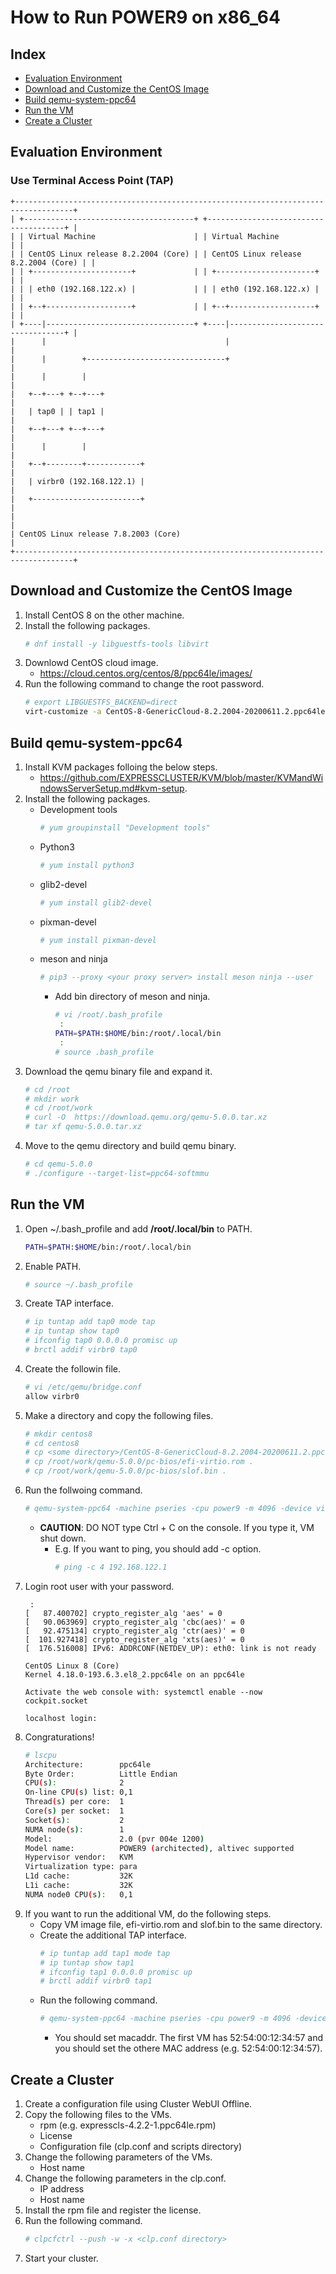 # How to Run POWER9 on x86_64
## Index
- [Evaluation Environment](#evaluation-environment)
- [Download and Customize the CentOS Image](#download-and-customize-the-centos-image)
- [Build qemu-system-ppc64](#build-qemu-system-ppc64)
- [Run the VM](#run-the-vm)
- [Create a Cluster](#create-a-cluster)
## Evaluation Environment
### Use Terminal Access Point (TAP)
```
+-----------------------------------------------------------------------------------+
| +--------------------------------------+ +--------------------------------------+ |
| | Virtual Machine                      | | Virtual Machine                      | |
| | CentOS Linux release 8.2.2004 (Core) | | CentOS Linux release 8.2.2004 (Core) | |
| | +----------------------+             | | +----------------------+             | |
| | | eth0 (192.168.122.x) |             | | | eth0 (192.168.122.x) |             | |
| | +--+-------------------+             | | +--+-------------------+             | |
| +----|---------------------------------+ +----|---------------------------------+ |
|      |                                        |                                   |
|      |        +-------------------------------+                                   |
|      |        |                                                                   |
|   +--+---+ +--+---+                                                               |
|   | tap0 | | tap1 |                                                               |
|   +--+---+ +--+---+                                                               |
|      |        |                                                                   |
|   +--+--------+------------+                                                      |
|   | virbr0 (192.168.122.1) |                                                      |
|   +------------------------+                                                      |
|                                                                                   |
| CentOS Linux release 7.8.2003 (Core)                                              |
+-----------------------------------------------------------------------------------+
```
<!--
### Connect Several VMs
```
+------------------------------------------------------------------------------------+
| +--------------------------------------+  +--------------------------------------+ |
| | Virtual Machine                      |  | Virtual Machine                      | |
| | CentOS Linux release 8.2.2004 (Core) |  | CentOS Linux release 8.2.2004 (Core) | |
| | +--------------------+               |  | +--------------------+               | |
| | | eth0 (192.168.x.x) |               |  | | eth0 (192.168.x.x) |               | |
| | +--+-----------------+               |  | +--+-----------------+               | |
| +----|---------------------------------+  +----|---------------------------------+ |
|      |                                         |                                   |
|   +--+-------------+                           |                                   |
|   | localhost:1234 +---------------------------+                                   |
|   +----------------+                                                               |
|                                                                                    |
| CentOS Linux release 7.8.2003 (Core)                                               |
+------------------------------------------------------------------------------------+
```
-->
## Download and Customize the CentOS Image
1. Install CentOS 8 on the other machine.
1. Install the following packages.
   ```sh
   # dnf install -y libguestfs-tools libvirt
   ```   
1. Downlowd CentOS cloud image.
   - https://cloud.centos.org/centos/8/ppc64le/images/
1. Run the following command to change the root password.
   ```sh
   # export LIBGUESTFS_BACKEND=direct
   virt-customize -a CentOS-8-GenericCloud-8.2.2004-20200611.2.ppc64le.qcow2  --root-password password:<your password>
   ```
## Build qemu-system-ppc64
1. Install KVM packages folloing the below steps.
   - https://github.com/EXPRESSCLUSTER/KVM/blob/master/KVMandWindowsServerSetup.md#kvm-setup.
1. Install the following packages.
   - Development tools
     ```sh
     # yum groupinstall "Development tools"
     ```
   - Python3
     ```sh
     # yum install python3
     ```
   - glib2-devel
     ```sh
     # yum install glib2-devel
     ```
   - pixman-devel
     ```sh
     # yum install pixman-devel
     ```
   - meson and ninja
     ```sh
     # pip3 --proxy <your proxy server> install meson ninja --user
     ```
     - Add bin directory of meson and ninja. 
       ```sh
       # vi /root/.bash_profile
        :
       PATH=$PATH:$HOME/bin:/root/.local/bin     
        :
       # source .bash_profile
       ```
1. Download the qemu binary file and expand it.
   ```sh
   # cd /root
   # mkdir work
   # cd /root/work
   # curl -O  https://download.qemu.org/qemu-5.0.0.tar.xz
   # tar xf qemu-5.0.0.tar.xz
   ```
1. Move to the qemu directory and build qemu binary.
   ```sh
   # cd qemu-5.0.0
   # ./configure --target-list=ppc64-softmmu
   ```
## Run the VM
1. Open ~/.bash_profile and add **/root/.local/bin** to PATH.
   ```sh
   PATH=$PATH:$HOME/bin:/root/.local/bin
   ```   
1. Enable PATH.
   ```sh
   # source ~/.bash_profile
   ```
1. Create TAP interface.
   ```sh
   # ip tuntap add tap0 mode tap
   # ip tuntap show tap0
   # ifconfig tap0 0.0.0.0 promisc up
   # brctl addif virbr0 tap0
   ```
1. Create the followin file.
   ```sh
   # vi /etc/qemu/bridge.conf
   allow virbr0
   ```
1. Make a directory and copy the following files.
   ```sh
   # mkdir centos8
   # cd centos8
   # cp <some directory>/CentOS-8-GenericCloud-8.2.2004-20200611.2.ppc64le.qcow2 .
   # cp /root/work/qemu-5.0.0/pc-bios/efi-virtio.rom .
   # cp /root/work/qemu-5.0.0/pc-bios/slof.bin .
   ```
1. Run the follwoing command.
   ```sh
   # qemu-system-ppc64 -machine pseries -cpu power9 -m 4096 -device virtio-blk-pci,id=scsi0,drive=drive0 -drive id=drive0,if=none,file=CentOS-8-GenericCloud-8.2.2004-20200611.2.ppc64le.qcow2  -nodefaults -nographic -serial stdio -smp cpus=2 -net nic -net tap,ifname=tap0,script=no -net socket,listen=localhost:1234
   ```
   - **CAUTION**: DO NOT type Ctrl + C on the console. If you type it, VM shut down.
     - E.g. If you want to ping, you should add -c option.
       ```sh
       # ping -c 4 192.168.122.1
       ```
1. Login root user with your password.
   ```
    :
   [   87.400702] crypto_register_alg 'aes' = 0
   [   90.063969] crypto_register_alg 'cbc(aes)' = 0
   [   92.475134] crypto_register_alg 'ctr(aes)' = 0
   [  101.927418] crypto_register_alg 'xts(aes)' = 0
   [  176.516008] IPv6: ADDRCONF(NETDEV_UP): eth0: link is not ready
   
   CentOS Linux 8 (Core)
   Kernel 4.18.0-193.6.3.el8_2.ppc64le on an ppc64le
   
   Activate the web console with: systemctl enable --now cockpit.socket
   
   localhost login:
   ```
1. Congraturations!
   ```sh
   # lscpu
   Architecture:        ppc64le
   Byte Order:          Little Endian
   CPU(s):              2
   On-line CPU(s) list: 0,1
   Thread(s) per core:  1
   Core(s) per socket:  1
   Socket(s):           2
   NUMA node(s):        1
   Model:               2.0 (pvr 004e 1200)
   Model name:          POWER9 (architected), altivec supported
   Hypervisor vendor:   KVM
   Virtualization type: para
   L1d cache:           32K
   L1i cache:           32K
   NUMA node0 CPU(s):   0,1
   ```
1. If you want to run the additional VM, do the following steps.
   - Copy VM image file, efi-virtio.rom and slof.bin to the same directory.
   - Create the additional TAP interface.
     ```sh
     # ip tuntap add tap1 mode tap
     # ip tuntap show tap1
     # ifconfig tap1 0.0.0.0 promisc up
     # brctl addif virbr0 tap1
     ``` 
   - Run the following command.
     ```sh
     # qemu-system-ppc64 -machine pseries -cpu power9 -m 4096 -device virtio-blk-pci,id=scsi0,drive=drive0 -drive id=drive0,if=none,file=CentOS-8-GenericCloud-8.2.2004-20200611.2.ppc64le.qcow2  -nodefaults -nographic -serial stdio -smp cpus=2 -net nic,macaddr=52:54:00:12:34:57 -net tap,ifname=tap1,script=no -net socket,connect=localhost:1234
     ```
     - You should set macaddr. The first VM has 52:54:00:12:34:57 and you should set the othere MAC address (e.g. 52:54:00:12:34:57).
## Create a Cluster
1. Create a configuration file using Cluster WebUI Offline.
1. Copy the following files to the VMs.
   - rpm (e.g. expresscls-4.2.2-1.ppc64le.rpm)
   - License 
   - Configuration file (clp.conf and scripts directory)
 1. Change the following parameters of the VMs.
    - Host name
 1. Change the following parameters in the clp.conf.
    - IP address
    - Host name
 1. Install the rpm file and register the license.
 1. Run the following command.
    ```sh
    # clpcfctrl --push -w -x <clp.conf directory>
    ```
 1. Start your cluster.
<!--
1. Run the follwoing command to start the first node.
   ```sh
   # qemu-system-ppc64 -machine pseries -cpu power9 -m 4096 -device virtio-blk-pci,id=scsi0,drive=drive0 -drive id=drive0,if=none,file=CentOS-8-GenericCloud-8.2.2004-20200611.2.ppc64le.qcow2  -nodefaults -nographic -serial stdio -smp cpus=2 -net nic -net socket,listen=localhost:1234
   ```
   - **CAUTION**: After you type the above command, you can not access the VM from the host OS.
1. Run the following command to the second node.
   ```sh
   # qemu-system-ppc64 -machine pseries -cpu power9 -m 4096 -device virtio-blk-pci,id=scsi0,drive=drive0 -drive id=drive0,if=none,file=CentOS-8-GenericCloud-8.2.2004-20200611.2.ppc64le.qcow2  -nodefaults -nographic -serial stdio -smp cpus=2 -net nic,macaddr=52:54:00:12:34:57 -net socket,connect=localhost:1234
   ```
-->